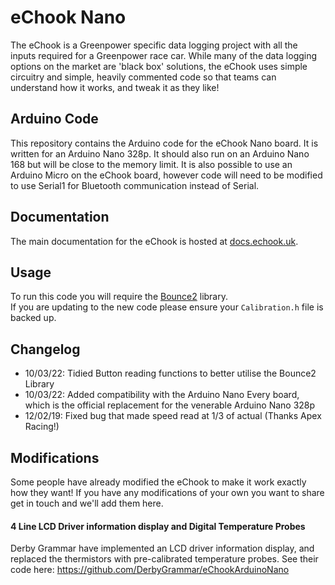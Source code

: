 # eChook Nano
The eChook is a Greenpower specific data logging project with all the inputs required for a Greenpower race car. While many of the data logging options on the market are 'black box' solutions, the eChook uses simple circuitry and simple, heavily commented code so that teams can understand how it works, and tweak it as they like!
## Arduino Code
This repository contains the Arduino code for the eChook Nano board. It is written for an Arduino Nano 328p. It should also run on an Arduino Nano 168 but will be close to the memory limit.
It is also possible to use an Arduino Micro on the eChook board, however code will need to be modified to use Serial1 for Bluetooth communication instead of Serial.
## Documentation
The main documentation for the eChook is hosted at [docs.echook.uk](https://docs.echook.uk). 
## Usage
To run this code you will require the [Bounce2](https://github.com/thomasfredericks/Bounce2) library.  
If you are updating to the new code please ensure your `Calibration.h` file is backed up.

## Changelog

- 10/03/22: Tidied Button reading functions to better utilise the Bounce2 Library
- 10/03/22: Added compatibility with the Arduino Nano Every board, which is the official replacement for the venerable Arduino Nano 328p
- 12/02/19: Fixed bug that made speed read at 1/3 of actual (Thanks Apex Racing!)

## Modifications
Some people have already modified the eChook to make it work exactly how they want! If you have any modifications of your own you want to share get in touch and we'll add them here.

#### 4 Line LCD Driver information display and Digital Temperature Probes
Derby Grammar have implemented an LCD driver information display, and replaced the thermistors with pre-calibrated temperature probes.
See their code here: https://github.com/DerbyGrammar/eChookArduinoNano
